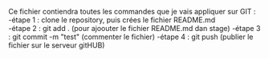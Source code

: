 Ce fichier contiendra toutes les commandes que je vais appliquer sur GIT : 
	-étape 1 :  clone le repository, puis crées le fichier README.md  
	-étape 2 : git add . (pour ajoouter le fichier README.md dan stage)
	-étape 3 : git commit -m "test" (commenter le fichier)
	-étape 4 : git push (publier le fichier sur le serveur gitHUB)
